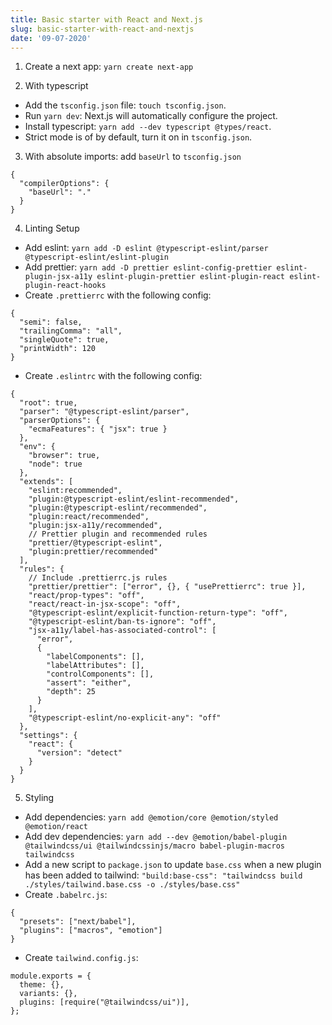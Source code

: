 ```yaml
---
title: Basic starter with React and Next.js
slug: basic-starter-with-react-and-nextjs
date: '09-07-2020'
---
```


1. Create a next app: `yarn create next-app`

2. With typescript

- Add the `tsconfig.json` file: `touch tsconfig.json`.
- Run `yarn dev`: Next.js will automatically configure the project.
- Install typescript: `yarn add --dev typescript @types/react`.
- Strict mode is of by default, turn it on in `tsconfig.json`.

3. With absolute imports: add `baseUrl` to `tsconfig.json`

```
{
  "compilerOptions": {
    "baseUrl": "."
  }
}
```

4. Linting Setup

- Add eslint: `yarn add -D eslint @typescript-eslint/parser @typescript-eslint/eslint-plugin`
- Add prettier: `yarn add -D prettier eslint-config-prettier eslint-plugin-jsx-a11y eslint-plugin-prettier eslint-plugin-react eslint-plugin-react-hooks`
- Create `.prettierrc` with the following config:

```
{
  "semi": false,
  "trailingComma": "all",
  "singleQuote": true,
  "printWidth": 120
}
```

- Create `.eslintrc` with the following config:

```
{
  "root": true,
  "parser": "@typescript-eslint/parser",
  "parserOptions": {
    "ecmaFeatures": { "jsx": true }
  },
  "env": {
    "browser": true,
    "node": true
  },
  "extends": [
    "eslint:recommended",
    "plugin:@typescript-eslint/eslint-recommended",
    "plugin:@typescript-eslint/recommended",
    "plugin:react/recommended",
    "plugin:jsx-a11y/recommended",
    // Prettier plugin and recommended rules
    "prettier/@typescript-eslint",
    "plugin:prettier/recommended"
  ],
  "rules": {
    // Include .prettierrc.js rules
    "prettier/prettier": ["error", {}, { "usePrettierrc": true }],
    "react/prop-types": "off",
    "react/react-in-jsx-scope": "off",
    "@typescript-eslint/explicit-function-return-type": "off",
    "@typescript-eslint/ban-ts-ignore": "off",
    "jsx-a11y/label-has-associated-control": [
      "error",
      {
        "labelComponents": [],
        "labelAttributes": [],
        "controlComponents": [],
        "assert": "either",
        "depth": 25
      }
    ],
    "@typescript-eslint/no-explicit-any": "off"
  },
  "settings": {
    "react": {
      "version": "detect"
    }
  }
}
```

5. Styling

- Add dependencies: `yarn add @emotion/core @emotion/styled @emotion/react`
- Add dev dependencies: `yarn add --dev @emotion/babel-plugin @tailwindcss/ui @tailwindcssinjs/macro babel-plugin-macros tailwindcss`
- Add a new script to `package.json` to update `base.css` when a new plugin has been added to tailwind: `"build:base-css": "tailwindcss build ./styles/tailwind.base.css -o ./styles/base.css"`
- Create `.babelrc.js`:

```
{
  "presets": ["next/babel"],
  "plugins": ["macros", "emotion"]
}
```

- Create `tailwind.config.js`:

```
module.exports = {
  theme: {},
  variants: {},
  plugins: [require("@tailwindcss/ui")],
};
```
